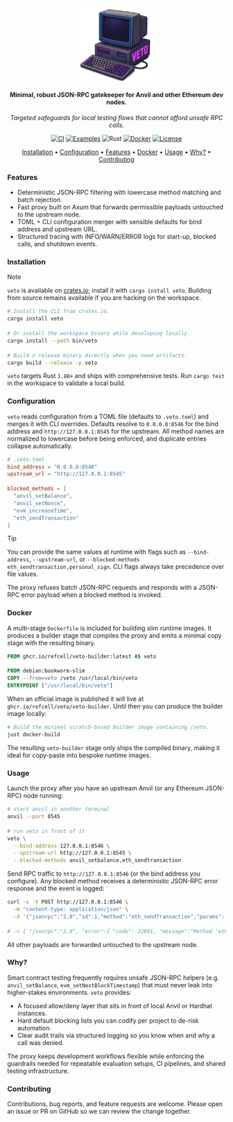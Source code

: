 <h1 align="center">
  <img src="./assets/logo.png" alt="veto banner placeholder" width="35%" align="center">
</h1>

<h4 align="center">
  Minimal, robust JSON-RPC gatekeeper for Anvil and other Ethereum dev nodes.
</h4>

<p align="center">
  <em>Targeted safeguards for local testing flows that cannot afford unsafe RPC calls.</em>
</p>

<p align="center">
  <a href="https://github.com/refcell/veto/actions/workflows/rust_ci.yaml"><img src="https://github.com/refcell/veto/actions/workflows/rust_ci.yaml/badge.svg?label=ci" alt="CI"></a>
  <a href="https://github.com/refcell/veto/actions/workflows/examples.yaml"><img src="https://github.com/refcell/veto/actions/workflows/examples.yaml/badge.svg?label=examples" alt="Examples"></a>
  <img src="https://img.shields.io/badge/Rust-1.88+-orange.svg?labelColor=2a2f35" alt="Rust">
  <a href="https://github.com/refcell/veto/pkgs/container/veto%2Fveto-builder"><img src="https://img.shields.io/badge/docker-ghcr.io-blue?logo=docker&logoColor=white" alt="Docker"></a>
  <a href="./LICENSE"><img src="https://img.shields.io/badge/license-MIT-2ea44f.svg?labelColor=2a2f35" alt="License"></a>
</p>

<p align="center">
  <a href="#installation">Installation</a> •
  <a href="#configuration">Configuration</a> •
  <a href="#features">Features</a> •
  <a href="#docker">Docker</a> •
  <a href="#usage">Usage</a> •
  <a href="#why">Why?</a> •
  <a href="#contributing">Contributing</a>
</p>

### Features

- Deterministic JSON-RPC filtering with lowercase method matching and batch rejection.
- Fast proxy built on Axum that forwards permissible payloads untouched to the upstream node.
- TOML + CLI configuration merger with sensible defaults for bind address and upstream URL.
- Structured tracing with INFO/WARN/ERROR logs for start-up, blocked calls, and shutdown events.

### Installation

> [!NOTE]
>
> `veto` is available on [crates.io](https://crates.io/crates/veto); install it with `cargo install veto`. Building from source remains available if you are hacking on the workspace.

```sh
# Install the CLI from crates.io.
cargo install veto

# Or install the workspace binary while developing locally.
cargo install --path bin/veto

# Build a release binary directly when you need artifacts.
cargo build --release -p veto
```

`veto` targets Rust `1.88+` and ships with comprehensive tests. Run `cargo test` in the workspace to validate a local build.

### Configuration

`veto` reads configuration from a TOML file (defaults to `.veto.toml`) and merges it with CLI overrides. Defaults resolve to `0.0.0.0:8546` for the bind address and `http://127.0.0.1:8545` for the upstream. All method names are normalized to lowercase before being enforced, and duplicate entries collapse automatically.

```toml
# .veto.toml
bind_address = "0.0.0.0:8546"
upstream_url = "http://127.0.0.1:8545"

blocked_methods = [
  "anvil_setBalance",
  "anvil_setNonce",
  "evm_increaseTime",
  "eth_sendTransaction"
]
```

> [!TIP]
> You can provide the same values at runtime with flags such as `--bind-address`, `--upstream-url`, or `--blocked-methods eth_sendtransaction,personal_sign`. CLI flags always take precedence over file values.

The proxy refuses batch JSON-RPC requests and responds with a JSON-RPC error payload when a blocked method is invoked.

### Docker

A multi-stage `Dockerfile` is included for building slim runtime images. It produces a builder stage that compiles the proxy and emits a minimal copy stage with the resulting binary.

```dockerfile
FROM ghcr.io/refcell/veto-builder:latest AS veto

FROM debian:bookworm-slim
COPY --from=veto /veto /usr/local/bin/veto
ENTRYPOINT ["/usr/local/bin/veto"]
```

When an official image is published it will live at `ghcr.io/refcell/veto/veto-builder`. Until then you can produce the builder image locally:

```sh
# Build the minimal scratch-based builder image containing /veto.
just docker-build
```

The resulting `veto-builder` stage only ships the compiled binary, making it ideal for copy-paste into bespoke runtime images.

### Usage

Launch the proxy after you have an upstream Anvil (or any Ethereum JSON-RPC) node running:

```sh
# start anvil in another terminal
anvil --port 8545

# run veto in front of it
veto \
  --bind-address 127.0.0.1:8546 \
  --upstream-url http://127.0.0.1:8545 \
  --blocked-methods anvil_setbalance,eth_sendtransaction
```

Send RPC traffic to `http://127.0.0.1:8546` (or the bind address you configure). Any blocked method receives a deterministic JSON-RPC error response and the event is logged:

```sh
curl -s -X POST http://127.0.0.1:8546 \
  -H "content-type: application/json" \
  -d '{"jsonrpc":"2.0","id":1,"method":"eth_sendTransaction","params":[]}'

# -> { "jsonrpc":"2.0", "error":{ "code":-32601, "message":"Method 'eth_sendTransaction' blocked by veto proxy" }, "id":1 }
```

All other payloads are forwarded untouched to the upstream node.

### Why?

Smart contract testing frequently requires unsafe JSON-RPC helpers (e.g. `anvil_setBalance`, `evm_setNextBlockTimestamp`) that must never leak into higher-stakes environments. `veto` provides:

- A focused allow/deny layer that sits in front of local Anvil or Hardhat instances.
- Hard default blocking lists you can codify per project to de-risk automation.
- Clear audit trails via structured logging so you know when and why a call was denied.

The proxy keeps development workflows flexible while enforcing the guardrails needed for repeatable evaluation setups, CI pipelines, and shared testing infrastructure.

### Contributing

Contributions, bug reports, and feature requests are welcome. Please open an issue or PR on GitHub so we can review the change together.

